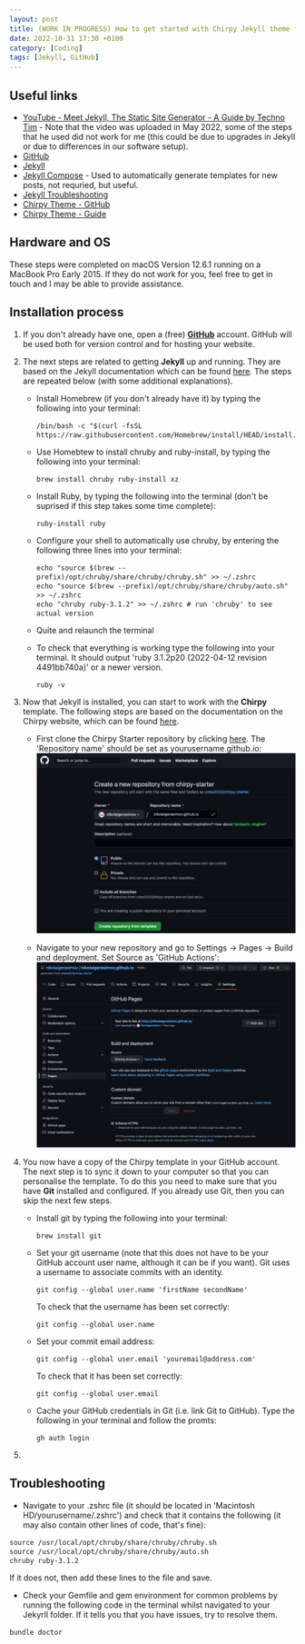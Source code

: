 ```yaml
---
layout: post
title: (WORK IN PROGRESS) How to get started with Chirpy Jekyll theme for your GitHub site 
date: 2022-10-31 17:30 +0100
category: [Coding]
tags: [Jekyll, GitHub]
---
```


## Useful links

- [YouTube -  Meet Jekyll, The Static Site Generator - A Guide by Techno Tim](https://www.youtube.com/watch?v=F8iOU1ci19Q) - Note that the video was uploaded in May 2022, some of the steps that he used did not work for me (this could be due to upgrades in Jekyll or due to differences in our software setup).
- [GitHub](https://github.com/)
- [Jekyll](https://jekyllrb.com/)
- [Jekyll Compose](https://github.com/jekyll/jekyll-compose) - Used to automatically generate templates for new posts, not requried, but useful.
- [Jekyll Troubleshooting](https://jekyllrb.com/docs/troubleshooting/)
- [Chirpy Theme - GitHub](https://github.com/cotes2020/jekyll-theme-chirpy)
- [Chirpy Theme - Guide](https://chirpy.cotes.page/)

## Hardware and OS

These steps were completed on macOS Version 12.6.1 running on a MacBook Pro Early 2015. If they do not work for you, feel free to get in touch and I may be able to provide assistance.

## Installation process

1. If you don't already have one, open a (free) [**GitHub**](https://github.com/) account. GitHub will be used both for version control and for hosting your website.
2. The next steps are related to getting **Jekyll** up and running. They are based on the Jekyll documentation which can be found [here](https://jekyllrb.com/docs/installation/macos/). The steps are repeated below (with some additional explanations).
    - Install Homebrew (if you don't already have it) by typing the following into your terminal:

        ```terminal
        /bin/bash -c "$(curl -fsSL https://raw.githubusercontent.com/Homebrew/install/HEAD/install.sh)"
        ```

    - Use Homebtew to install chruby and ruby-install, by typing the following into your terminal:

        ```terminal
        brew install chruby ruby-install xz
        ```

    - Install Ruby, by typing the following into the terminal (don't be suprised if this step takes some time complete):

        ```terminal
        ruby-install ruby
        ```

    - Configure your shell to automatically use chruby, by entering the following three lines into your terminal:

        ```terminal
        echo "source $(brew --prefix)/opt/chruby/share/chruby/chruby.sh" >> ~/.zshrc
        echo "source $(brew --prefix)/opt/chruby/share/chruby/auto.sh" >> ~/.zshrc
        echo "chruby ruby-3.1.2" >> ~/.zshrc # run 'chruby' to see actual version
        ```

    - Quite and relaunch the terminal
    - To check that everything is working type the following into your terminal. It should output 'ruby 3.1.2p20 (2022-04-12 revision 4491bb740a)' or a newer version.

        ```terminal
        ruby -v
        ```

3. Now that Jekyll is installed, you can start to work with the **Chirpy** template. The following steps are based on the documentation on the Chirpy website, which can be found [here](https://chirpy.cotes.page/posts/getting-started/#option-1-using-the-chirpy-starter).
    - First clone the Chirpy Starter repository by clicking [here](https://github.com/cotes2020/chirpy-starter/generate). The 'Repository name' should be set as yourusername.github.io:
        ![Cloning the GitHub Chirpy Starter repository](/assets/github-newrepo.png)

    - Navigate to your new repository and go to Settings -> Pages -> Build and deployment. Set Source as 'GitHub Actions':
    ![Setting repository 'Build and deployment' settings](/assets/github-pages.png)

4. You now have a copy of the Chirpy template in your GitHub account. The next step is to sync it down to your computer so that you can personalise the template. To do this you need to make sure that you have **Git** installed and configured. If you already use Git, then you can skip the next few steps.

    - Install git by typing the following into your terminal:

        ```terminal
        brew install git
        ```

    - Set your git username (note that this does not have to be your GitHub account user name, although it can be if you want). Git uses a username to associate commits with an identity.

        ```terminal
        git config --global user.name 'firstName secondName'
        ```

        To check that the username has been set correctly:

        ```terminal
        git config --global user.name
        ```

    - Set your commit email address:

        ```terminal
        git config --global user.email 'youremail@address.com'
        ```

        To check that it has been set correctly:

        ```terminal
        git config --global user.email
        ```

    - Cache your GitHub credentials in Git (i.e. link Git to GitHub). Type the following in your terminal and follow the promts:

        ```terminal
        gh auth login
        ```

5.

## Troubleshooting

- Navigate to your .zshrc file (it should be located in 'Macintosh HD/yourusername/.zshrc') and check that it contains the following (it may also contain other lines of code, that's fine):

```text
source /usr/local/opt/chruby/share/chruby/chruby.sh
source /usr/local/opt/chruby/share/chruby/auto.sh
chruby ruby-3.1.2
```

If it does not, then add these lines to the file and save.

- Check your Gemfile and gem environment for common problems by running the following code in the terminal whilst navigated to your Jekyrll folder. If it tells you that you have issues, try to resolve them.

```terminal
bundle doctor
```
